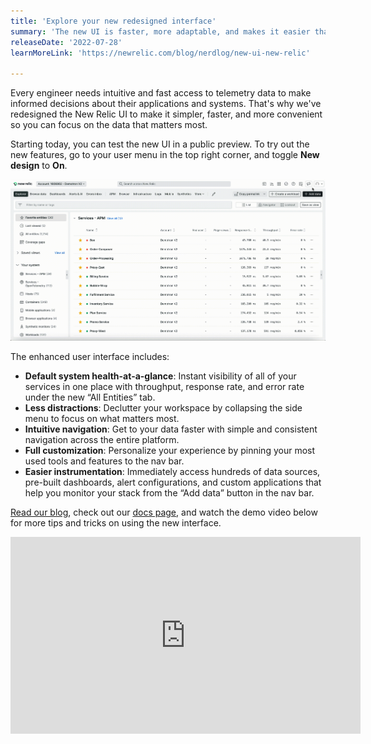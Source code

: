 ```yaml
---
title: 'Explore your new redesigned interface' 
summary: 'The new UI is faster, more adaptable, and makes it easier than ever to use New Relic.' 
releaseDate: '2022-07-28' 
learnMoreLink: 'https://newrelic.com/blog/nerdlog/new-ui-new-relic' 

---
```

Every engineer needs intuitive and fast access to telemetry data to make informed decisions about their applications and systems. That's why we've redesigned the New Relic UI to make it simpler, faster, and more convenient so you can focus on the data that matters most.

Starting today, you can test the new UI in a public preview. To try out the new features, go to your user menu in the top right corner, and toggle **New design** to **On**.

!["Gif showing how to toggle new design"](./images/toggle-design.gif "Gif showing how to toggle new design")

The enhanced user interface includes:
* **Default system health-at-a-glance**: Instant visibility of all of your services in one place with throughput, response rate, and error rate under the new “All Entities” tab. 
* **Less distractions**: Declutter your workspace by collapsing the side menu to focus on what matters most. 
* **Intuitive navigation**: Get to your data faster with simple and consistent navigation across the entire platform.
* **Full customization**: Personalize your experience by pinning your most used tools and features to the nav bar. 
* **Easier instrumentation**: Immediately access hundreds of data sources, pre-built dashboards, alert configurations, and custom applications that help you monitor your stack from the “Add data” button in the nav bar. 

[Read our blog](https://newrelic.com/blog/nerdlog/new-ui-new-relic), check out our [docs page](https://docs.newrelic.com/docs/new-relic-solutions/new-relic-one/new-navigation-transition-guide), and watch the demo video below for more tips and tricks on using the new interface. 


<iframe width="560" height="315" src="https://www.youtube.com/embed/c8gxuwEFtuU" frameborder="0" allow="accelerometer; autoplay; clipboard-write; encrypted-media; gyroscope; picture-in-picture" allowfullscreen></iframe>

